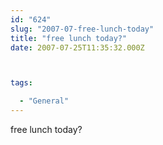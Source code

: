 ```yaml
---
id: "624"
slug: "2007-07-free-lunch-today"
title: "free lunch today?"
date: 2007-07-25T11:35:32.000Z



tags:

  - "General"
---
```

<div class="sqs-html-content">
  <p>free lunch today?</p>
</div>
